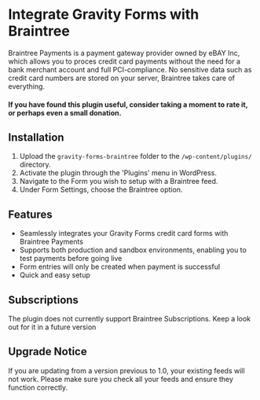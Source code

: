 # Integrate Gravity Forms with Braintree

Braintree Payments is a payment gateway provider owned by eBAY Inc, which allows you to proces credit card payments without the need for a bank merchant account and full PCI-compliance. No sensitive data such as credit card numbers are stored on your server, Braintree takes care of everything.

#### If you have found this plugin useful, consider taking a moment to rate it, or perhaps even a small donation.

## Installation

1. Upload the `gravity-forms-braintree` folder to the `/wp-content/plugins/` directory.
2. Activate the plugin through the 'Plugins' menu in WordPress.
3. Navigate to the Form you wish to setup with a Braintree feed.
4. Under Form Settings, choose the Braintree option.

## Features

* Seamlessly integrates your Gravity Forms credit card forms with Braintree Payments
* Supports both production and sandbox environments, enabling you to test payments before going live
* Form entries will only be created when payment is successful
* Quick and easy setup

## Subscriptions
The plugin does not currently support Braintree Subscriptions. Keep a look out for it in a future version

## Upgrade Notice
If you are updating from a version previous to 1.0, your existing feeds will not work. Please make sure you check all your feeds and ensure they function correctly.
